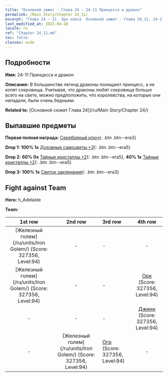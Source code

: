 ```yaml
---
title: "Основной сюжет - Глава 24 - 24-11 Принцесса и дракон"
permalink: /Main Story/Chapter 24_11/
excerpt: "Глава 24 - 11. Эра хаоса  Основной сюжет - Глава 24_11. 24-11 Принцесса и дракон"
last_modified_at: 2021-04-28
locale: ru
ref: "Chapter 24_11.md"
toc: false
classes: wide
---
```


## Подробности

 **Имя:** 24-11 Принцесса и дракон

 **Описание:** В большинстве легенд драконы похищают принцесс, а не копят сокровища. Учитывая, что драконы любят сокровища больше всего на свете, можно предположить, что королевства, на которые они нападали, были очень бедными.

 **Related to:** [Основной сюжет Глава 24](/ru/Main Story/Chapter 24/)

## Выпавшие предметы

 **Первая полная награда:** [Серебряный ключ](/ItemsRU/con_693/){: .btn .btn--era3}

 **Drop 1:** **100% 1x** [Духовные самоцветы +3](/ItemsRU/mat_86/){: .btn .btn--era5}

 **Drop 2:** **60% 0x** [Тайные кристаллы +2](/ItemsRU/mat_80/){: .btn .btn--era5}, **40% 1x** [Тайные кристаллы +2](/ItemsRU/mat_80/){: .btn .btn--era5}

 **Drop 3:** **100% 1x** [Свиток заклинания](/ItemsRU/con_694/){: .btn .btn--era3}


## Fight against Team
 **Hero:** h_Adelaide

 **Team:**


  | 1st row | 2nd row | 3rd row | 4th row |
  |:----:|:----:|:----|:----:|
  | [Железный голем](/ru/units/Iron Golem/) (Score: 327356, Level:94)  | - | - | - |
  | [Железный голем](/ru/units/Iron Golem/) (Score: 327356, Level:94)  | - | - | [Орк](/ru/units/Orc/) (Score: 327356, Level:94)  |
  | - | - | - | [Джинн](/ru/units/Genie/) (Score: 327356, Level:94)  |
  | - | [Железный голем](/ru/units/Iron Golem/) (Score: 327356, Level:94)  | [Огр](/ru/units/Ogre/) (Score: 327356, Level:94)  | - |



